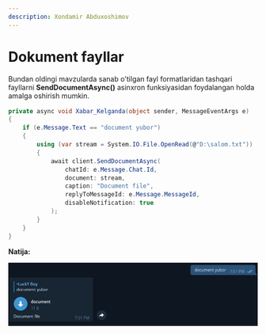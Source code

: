 ```yaml
---
description: Xondamir Abduxoshimov
---
```


# Dokument fayllar

Bundan oldingi mavzularda sanab o'tilgan fayl formatlaridan tashqari fayllarni **SendDocumentAsync()** asinxron funksiyasidan foydalangan holda amalga oshirish mumkin.

```csharp
private async void Xabar_Kelganda(object sender, MessageEventArgs e)
{
    if (e.Message.Text == "document yubor")
    {
        using (var stream = System.IO.File.OpenRead(@"D:\salom.txt"))
        {
            await client.SendDocumentAsync(
                chatId: e.Message.Chat.Id,
                document: stream,    
                caption: "Document file",
                replyToMessageId: e.Message.MessageId,
                disableNotification: true
            );
        }
    }
}
```

**Natija:**

![](<../../../../.gitbook/assets/image (107) (1) (1) (1) (1) (2) (2) (2) (2) (2) (1) (1) (1) (1) (1) (1).png>)
